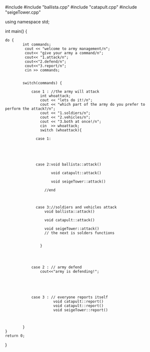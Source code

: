 #include <iostream>
#include "ballista.cpp"
#include "catapult.cpp"
#include "seigeTower.cpp"

using namespace std;

int main()
{

    do {
            int commands;
             cout << "welcome to army management/n";
             cout<< "give your army a command/n";
             cout<< "1.attack/n";
             cout<<"2.defend/n";
             cout<<"3.report/n";
             cin >> commands;


            switch(commands) {

                case 1 : //the army will attack
                    int whoattack;
                    cout << "lets do it!/n";
                    cout << "which part of the army do you prefer to perform the attack?/n";
                    cout << "1.soldiers/n";
                    cout << "2.vehicles/n";
                    cout << "3.both at once!/n";
                    cin  >> whoattack;
                    switch (whoattack){

                  case 1:





                  case 2:void ballista::attack()

                         void catapult::attack()

                         void seigeTower::attack()

                      //end



                  case 3://soldiers and vehicles attack
                      void ballista::attack()

                      void catapult::attack()

                      void seigeTower::attack()
                      // the next is solders functions


                    }




                case 2 : // army defend
                    cout<<"army is defending!";





                case 3 : // everyone reports itself
                          void catapult::report()
                          void catapult::report()
                          void seigeTower::report()



            }
    }
    return 0;
}

